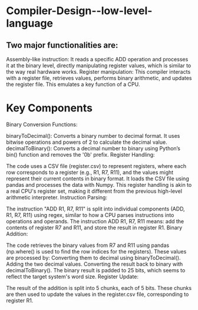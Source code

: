 # Compiler-Design--low-level-language
## Two major functionalities are:
Assembly-like instruction: It reads a specific ADD operation and processes it at the binary level, directly manipulating register values, which is similar to the way real hardware works. 
Register manipulation: This compiler interacts with a register file, retrieves values, performs binary arithmetic, and updates the register file. This emulates a key function of a CPU.

# Key Components
Binary Conversion Functions:

binaryToDecimal(): Converts a binary number to decimal format. It uses bitwise operations and powers of 2 to calculate the decimal value.
decimalToBinary(): Converts a decimal number to binary using Python’s bin() function and removes the '0b' prefix.
Register Handling:

The code uses a CSV file (register.csv) to represent registers, where each row corresponds to a register (e.g., R1, R7, R11), and the values might represent their current contents in binary format.
It loads the CSV file using pandas and processes the data with Numpy. This register handling is akin to a real CPU's register set, making it different from the previous high-level arithmetic interpreter.
Instruction Parsing:

The instruction "ADD R1, R7, R11" is split into individual components (ADD, R1, R7, R11) using regex, similar to how a CPU parses instructions into operations and operands.
The instruction ADD R1, R7, R11 means: add the contents of register R7 and R11, and store the result in register R1.
Binary Addition:

The code retrieves the binary values from R7 and R11 using pandas (np.where() is used to find the row indices for the registers). These values are processed by:
Converting them to decimal using binaryToDecimal().
Adding the two decimal values.
Converting the result back to binary with decimalToBinary().
The binary result is padded to 25 bits, which seems to reflect the target system's word size.
Register Update:

The result of the addition is split into 5 chunks, each of 5 bits.
These chunks are then used to update the values in the register.csv file, corresponding to register R1.
